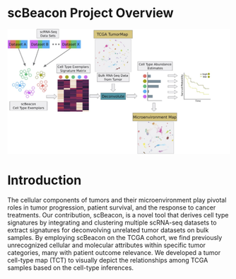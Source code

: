 # scBeacon Project Overview
![alt text](https://github.com/Biancaxue/scBeacon/blob/main/project_pipeline.jpg?raw=true)

# Introduction
The cellular components of tumors and their microenvironment play pivotal roles in tumor progression, patient survival, and the response to cancer treatments. Our contribution, scBeacon, is a novel tool that derives cell type signatures by integrating and clustering multiple scRNA-seq datasets to extract signatures for deconvolving unrelated tumor datasets on bulk samples. By employing scBeacon on the TCGA cohort, we find previously unrecognized cellular and molecular attributes within specific tumor categories, many with patient outcome relevance. We developed a tumor cell-type map (TCT) to visually depict the relationships among TCGA samples based on the cell-type inferences.
